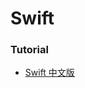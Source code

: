 Swift
===

### Tutorial 
- [Swift 中文版](http://numbbbbb.gitbooks.io/-the-swift-programming-language-/content/chapter2/12_Subscripts.html)

